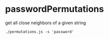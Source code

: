 # passwordPermutations

get all close neighbors of a given string

`./permutations.js -s 'password'`
